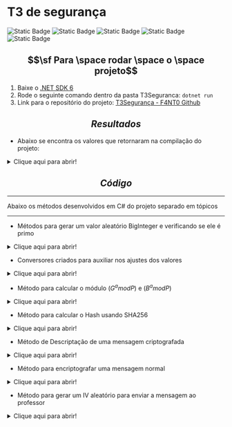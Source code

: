 # T3 de segurança

![Static Badge](https://img.shields.io/badge/Language-C%23-purple)
![Static Badge](https://img.shields.io/badge/Framework-.NET%20Core-blue)
![Static Badge](https://img.shields.io/badge/.NET%20Version-6.0-lightblue)
![Static Badge](https://img.shields.io/badge/University-PUCRS-orange)
![Static Badge](https://img.shields.io/badge/Year-2023-green)


## $$\sf Para \space rodar \space o \space projeto$$

1. Baixe o [.NET SDK 6](https://dotnet.microsoft.com/en-us/download)
2. Rode o seguinte comando dentro da pasta T3Seguranca: `dotnet run`
3. Link para o repositório do projeto: [T3Segurança - F4NT0 Github](https://github.com/F4NT0/T3Seguranca)

## $$Resultados$$

- Abaixo se encontra os valores que retornaram na compilação do projeto:

<p>
<details>
<summary>Clique aqui para abrir!</summary>

* Valor primo gerado: $\color{green}302169981172443897262726089341$

* Valor de P que é o módulo: 0B10B8F96A080E01DDE92DE5EAE5D54EC52C99FBCFB06A3C69A6A9DCA52D23B616073E28675A23D189838EF1E2EE652C013ECB4AEA906112324975C3CD49B83BFACCBDD7D90C4BD7098488E9C219A73724EFFD6FAE5644738FAA31A4FF55BCCC0A151AF5F0DC8B4BD45BF37DF365C1A65E68CFDA76D4DA708DF1FB2BC2E4A4371

* Valor de G que é a base: 0A4D1CBD5C3FD34126765A442EFB99905F8104DD258AC507FD6406CFF14266D31266FEA1E5C41564B777E690F5504F213160217B4B01B886A5E91547F9E2749F4D7FBD7D3B9A92EE1909D0D2263F80A76A6A24C087A091F531DBF0A0169B6A28AD662A4D18E73AFA32D779D5918D08BC8858F4DCEF97C2A24855E6EEB22B3B2E5

* Valor de p convertido: 124325339146889384540494091085456630009856882741872806181731279018491820800119460022367403769795008250021191767583423221479185609066059226301250167164084041279837566626881119772675984258163062926954046545485368458404445166682380071370274810671501916789361956272226105723317679562001235501455748016154805420913

* Valor de g convertido: 115740200527109164239523414760926155534485715860090261532154107313946218459149402375178179458041461723723231563839316251515439564315555249353831328479173170684416728715378198172203100328308536292821245983596065287318698169565702979765910089654821728828592422299160041156491980943427556153020487552135890973413

* Valor de A gerado por (g^a mod p): 122794735847935340319503828419267772535250810811566570540229471479541454776420985117159124617939753931709810948357085194404549589901212718263296753649594183060941838183861493051116898359815473719679434164261181333183861457204832174728101685399612933108632070653600064669194275670133018913101567396984089710776

* A Em Hexadecimal para o professor: AEDD91F3789C0E0F426B44769E7FC931168B7BFC24904161DCE6CD72F603D9AC85710410EFB3E9F0818D711BC2FAC239A767B45AFD5F2E05494C0A08678A4BB049AEDA77E5626D9C832622B32439415BBF23F64AA3EB062CBF912B93E9DD0C5ED7E2C3A31149F2598359B49DD65AC0204FFB99CAEDD6D0D21663B5E8605F90B8

* Valor de B enviado pelo professor: 6C7204F6E00ACEC265BF290F04B636A042A42A4274B066EFC8D50E72A957792BF49FD43A71B426C7CF7B6F5D144ECDF28F917154DF0BABEA437011BE4BD8FB62F940AB576140CD5675F93435CA5A8BCF1B38FE7B3942E8A8D8B9B6155727C60E034F26537BD3DE31BDE997D369032C3DD115ACB03A896C945B399A44F5517D8B

* Mensagem enviada pelo professor: 508FAF6C53475545EC640D73F077839397A214E6E16754814FB6E70185A2BB01B47F893F36FA76F9343E7B005230FEB46ADC668C2719B9A0B1AB6E5BCD20F0AB23108901BD4A023DF938A5274F867538337EF9A7FB1C77087B354548088B42FE6ED770902203D0B7A4BF3F7E5F8B5793

* IV da mensagem do professor: 508FAF6C53475545EC640D73F0778393

* Mensagem após o padding: 97A214E6E16754814FB6E70185A2BB01B47F893F36FA76F9343E7B005230FEB46ADC668C2719B9A0B1AB6E5BCD20F0AB23108901BD4A023DF938A5274F867538337EF9A7FB1C77087B354548088B42FE6ED770902203D0B7A4BF3F7E5F8B5793

* Valor de p convertido: 124325339146889384540494091085456630009856882741872806181731279018491820800119460022367403769795008250021191767583423221479185609066059226301250167164084041279837566626881119772675984258163062926954046545485368458404445166682380071370274810671501916789361956272226105723317679562001235501455748016154805420913

* Valor de g convertido: 76152941392428234103027288896425699665740632931689521196718829200000442670779879954733801218848819073642494332715632301959382026932253912482309308324172622029364069077492823042510784285160610909539595239774760188212114024231236866370869643335070704745964209341533716484650105360829361260278773586418591694219

* Valor de V calculado: 118074652165732461800340787612028085649304043635779806119827894898072025174802268644456948734142984206131067731010592595660570610252589075335101680597453926215504157410226751329424556560918110800452320790971148428684425226837460214648220486087435242236689760289816127627270095724099767452783556096582704529257

* Valor de V em Hexadecimal: 0A824D5B69F6B42C2DE0901889008D4871D8E7FF5210D01AA8B72771A46B23C07D2278ED1024FA3B38945915BFDF97701679204C5956085C8E292837FC2641FE7C7FF026D6951FB12DBED2E6095B0E3E7283A2E1D28A38E536C1B523CA063748813994CD6EC82F395C19C7C39B6206517CF846527051D5072909438D56D457F69

* Valor do Hash S: 95ecf9eae4e1ce72510d28ee463f59081b51ea1489f52390a5cbe85e94d62775

* Valor da Chave em String: $\color{lightblue}95ecf9eae4e1ce72510d28ee463f5908$

* Texto descriptografado: Show Gabriel. Agora inverte esta mensagem e me envia ela de volta cifrada com a mesma senha

* Texto invertido: ahnes amsem a moc adarfic atlov ed ale aivne em e megasnem atse etrevni arogA .leirbaG wohS

* IV gerado: $\color{orange}0372FC8495E238901C4BCA931BA94CB1$

* Texto invertido criptografado: 0372fc8495e238901c4bca931ba94cb1ad8895c82c91ff83fe3609320fb749f3d1ea1756b1079be219dd8af075367b6dcc06b311769110ca85e84b0ef1272b4e14fc02455a0bf86261b769a671cd82c78f56d20b23e0e916dc4f1baf0eae4ab47318504d69a9bf1c6be9eceb8bbc01e93c0f6c0c228f38bb755e14ced5e04738

* Texto invertido criptografado sem IV: $\color{magenta}ad8895c82c91ff83fe3609320fb749f3d1ea1756b1079be219dd8af075367b6dcc06b311769110ca85e84b0ef1272b4e14fc02455a0bf86261b769a671cd82c78f56d20b23e0e916dc4f1baf0eae4ab47318504d69a9bf1c6be9eceb8bbc01e93c0f6c0c228f38bb755e14ced5e04738$

Informações entregues ao professor:

- **Mensagem invertida criptografada sem IV**: ad8895c82c91ff83fe3609320fb749f3d1ea1756b1079be219dd8af075367b6dcc06b311769110ca85e84b0ef1272b4e14fc02455a0bf86261b769a671cd82c78f56d20b23e0e916dc4f1baf0eae4ab47318504d69a9bf1c6be9eceb8bbc01e93c0f6c0c228f38bb755e14ced5e04738
- **Senha**: 95ecf9eae4e1ce72510d28ee463f5908

</details>
</p>



## $$Código$$

---

Abaixo os métodos desenvolvidos em C# do projeto separado em tópicos

---


- Métodos para gerar um valor aleatório BigInteger e verificando se ele é primo

<p>
<details>
<summary>Clique aqui para abrir!</summary>

```csharp
// Método auxiliar: gerador de BigInteger em C#
private static BigInteger GenerateRandomBigInteger(BigInteger minValue, BigInteger maxValue, Random random)
        {
            int maxBytes = (int)Math.Ceiling(BigInteger.Log(maxValue, 256));
            byte[] bytes = new byte[maxBytes];
            random.NextBytes(bytes);
            bytes[bytes.Length - 1] &= (byte)0x7F; // verifica se o bit maior não foi setado
            BigInteger result = new BigInteger(bytes);

            return BigInteger.Remainder(result, maxValue - minValue + 1) + minValue;
        }

// Método auxiliar: verificar se o valor é primo (não melhorado, demora muito)
private static bool IsPrime(BigInteger number)
        {
           if(number < 2)
            {
                return false;
            }
           if(number == 2 || number == 3)
            {
                return true;
            }
           double value = Math.Sqrt((double )number);
           BigInteger valueTrans = (BigInteger)value;
           for(BigInteger i = 2; i <= valueTrans; i++)
            {
                if (number % i == 0)
                {
                    //Console.WriteLine("Valor não é primo");
                    return false;
                }
            }
            //Console.WriteLine("Valor é primo");
            return true;
        }

// Método principal: verifica o valor máximo e minimo do número de digitos (no nosso caso 30) e 
// utiliza os métodos acima para gerar
public static BigInteger GeneratePrime(int digits)
        {
            BigInteger minValue = (BigInteger)Math.Pow(10, digits - 1);
            BigInteger maxValue = (BigInteger)Math.Pow(10, digits) - 1;

            Random rand = new Random();
            BigInteger number = GenerateRandomBigInteger(minValue,maxValue,rand);
            while (!IsPrime(number))
            {
                number = GenerateRandomBigInteger(minValue, maxValue, rand);
            }
            return number;
        }
```

</details>
</p>

- Conversores criados para auxiliar nos ajustes dos valores

<p>
<details>
<summary>Clique aqui para abrir!</summary>

```csharp
// Converter de BigInteger para Hexadecimal
public static string ConvertToHex(BigInteger number)
        {
            return number.ToString("X");
        }

// Converter de Byte Array para String
public static string ConvertByteToString(byte[] value)
        {
            String exit = BitConverter.ToString(value).Replace("-","");
            return exit;
        }

// Converter de String para Byte Array na hora de descriptografar
public static byte[] ConvertStringToByteArray(String value)
        {
            if (value.Length % 2 != 0)
            {
                throw new ArgumentException("Invalid hexadecimal string: Length must be even. " + value);
            }

            string cleanedText = value;

            int length = cleanedText.Length;
            byte[] bytes = new byte[length / 2];

            for (int i = 0; i < length; i+=2)
            {
                bytes[i/2] = Convert.ToByte(cleanedText.Substring(i,2),16);
            }
            return bytes;
        }

// Converter de String para Byte Array na encriptação
public static byte[] ConvertStringToByteArrayEncrypt(String value)
        {
            if (value.Length % 2 != 0)
            {
                throw new ArgumentException("Invalid hexadecimal string: Length must be even. " + value);
            }

            char[] charArray = value.ToCharArray();

            byte[] byteArray = new byte[charArray.Length];
            for (int i = 0; i < charArray.Length; i++)
            {
                byteArray[i] = (byte)charArray[i];
            }
            return byteArray;
        }

// Converter de Hexadecimal para BigInteger
public static BigInteger ConvertHexToBigInteger(string hexString)
        {
            BigInteger value = BigInteger.Parse(hexString, NumberStyles.HexNumber);
            return value;
        }

// Converter de String para BigInteger
public static BigInteger ConvertStringToBigInteger(string numberString)
        {
            BigInteger result;
            if (BigInteger.TryParse(numberString, out result))
            {
                return result;
            }
            else
            {
                // Handle parsing failure
                throw new ArgumentException("Invalid BigInteger string.");
            }
        }

// Conversor de String para Hexadecimal
public static string ConvertStringToHex(string text)
        {
            StringBuilder sb = new StringBuilder();
            foreach (char c in text)
            {
                sb.Append(((int)c).ToString("X2"));
            }

            return sb.ToString();
        }

// Converter Byte Array para String
static string ByteArrayToString(byte[] bytes)
        {
            StringBuilder sb = new StringBuilder(bytes.Length * 2);
            foreach (byte b in bytes)
            {
                sb.AppendFormat("{0:x2}", b);
            }
            return sb.ToString();
        }

```

</details>
</p>

- Método para calcular o módulo ($G^a mod P$) e ($B^a mod P$)

<p>
<details>
<summary>Clique aqui para abrir!</summary>

```csharp
public static BigInteger CalculateModulus(String g, BigInteger a, String p)
        {
            BigInteger modulus = ConvertHexToBigInteger(p);
            Console.WriteLine("\nValor de p convertido: " + modulus.ToString());
            BigInteger baseMod = ConvertHexToBigInteger(g);
            Console.WriteLine("\nValor de g convertido: " + baseMod.ToString());
            BigInteger calc = BigInteger.ModPow(baseMod, a, modulus); // base^exponent mod modulus
            return calc;
        }
```

</details>
</p>

- Método para calcular o Hash usando SHA256

<p>
<details>
<summary>Clique aqui para abrir!</summary>

```csharp
public static byte[] CalculateSHA256(BigInteger value)
        {
            using (SHA256 sha256 = SHA256.Create())
            {
                byte[] valueBytes = value.ToByteArray();

                // Remove leading zero byte if present
                if (valueBytes.Length > 1 && valueBytes[0] == 0)
                    valueBytes = valueBytes.Skip(1).ToArray();

                // Reverse the byte order to little-endian
                Array.Reverse(valueBytes);

                byte[] hashBytes = sha256.ComputeHash(valueBytes);

                return hashBytes;
            }
        }
```

</details>
</p>

- Método de Descriptação de uma mensagem criptografada

<p>
<details>
<summary>Clique aqui para abrir!</summary>

```csharp
public static string DecryptText(string msg_padded, string key, string iv)
        {
            byte[] ciphertext = ConvertStringToByteArray(msg_padded);
            string plaintext = "";
            byte[] ivBytes = ConvertStringToByteArray(iv);
            byte[] keyBytes = ConvertStringToByteArray(key);
            using (Aes aes = Aes.Create())
            {
                aes.Key = keyBytes;
                aes.IV = ivBytes;
                aes.Mode = CipherMode.CBC;
                aes.Padding = PaddingMode.PKCS7;

                ICryptoTransform decryptor = aes.CreateDecryptor();

                using (MemoryStream msDecrypt = new MemoryStream(ciphertext))
                {
                    using (CryptoStream csDecrypt = new CryptoStream(msDecrypt, decryptor, CryptoStreamMode.Read))
                    {
                        using (StreamReader srDecrypt = new StreamReader(csDecrypt))
                        {
                            plaintext = srDecrypt.ReadToEnd();
                            return plaintext;
                        }
                    }
                }

                return plaintext;
            }
        }
```

</details>
</p>

- Método para encriptografar uma mensagem normal

<p>
<details>
<summary>Clique aqui para abrir!</summary>

```csharp
public static string EncryptText(string msg, string key)
        {
            for (;msg.Length < 108;)
            {
                msg = "00" + msg;
            }
            if (msg.Length % 2 != 0) msg = "0" + msg;
            byte[] plaintext = ConvertStringToByteArrayEncrypt(msg);
            byte[] keyBytes = ConvertStringToByteArray(key);
            using (Aes aes = Aes.Create())
            {
                aes.Key = keyBytes;
                byte[] iv = GenerateIV();
                Console.WriteLine("\nIV gerado: " + ConvertByteToString(iv));
                aes.Mode = CipherMode.CBC;
                aes.Padding = PaddingMode.PKCS7;

                ICryptoTransform encryptor = aes.CreateEncryptor();

                using (MemoryStream memoryStream = new MemoryStream())
                {
                    using (CryptoStream cryptoStream = new CryptoStream(memoryStream, encryptor, CryptoStreamMode.Write))
                    {
                        cryptoStream.Write(plaintext, 0, plaintext.Length);
                        cryptoStream.FlushFinalBlock();
                    }

                    byte[] encryptedBytes = memoryStream.ToArray();
                    return ByteArrayToString(iv) + ByteArrayToString(encryptedBytes);
                }
            }
        }
```

</details>
</p>

- Método para gerar um IV aleatório para enviar a mensagem ao professor

<p>
<details>
<summary>Clique aqui para abrir!</summary>

```csharp
static byte[] GenerateIV()
        {
            using (Aes aes = Aes.Create())
            {
                aes.GenerateIV();
                return aes.IV;
            }
        }
```

</details>
</p>
